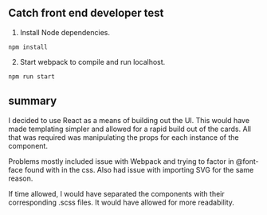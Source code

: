 <!-- # Catch front end developer test

This is a short technical competency test to asses your current level of skill and understanding by asking you to build a part of a webpage from a provided design. Please read through this entire README before starting the test.

## Overview of test
We would like you create the provided design as a single webpage prototype using HTML, CSS and JavaScript where necessary. Please develop the page features as you interpret the design - we want to see your ability to work by eye.

The design is for a case study landing page on a Catch website. The page comprises 6 cards linking to the main case study page (not to be built). The filters should collapse on mobile with the ability for mobile users to show/hide them. Each card should include an image with a title and subtitle.

Please approach the build as you choose, using whichever framework or third party plugin you like if you think it's necessary to deliver any of the page features.

With your test submission, we're keen to see your current level of skill, so please ensure you demonstrate this with the HTML, CSS and JavaScript you write.

If you use anything to run the page like Docker, Webpack etc please ensure that all files needed to run the website are made available on test submission with the necessary commands needed to run them. See 'Deliverables' below for a complete list.

If you use a JS or CSS pre-processor please ensure that the build and source files are submitted along with any build script necessary to build from source. See 'Deliverables' below for a complete list.

## Hints
 - The [desktop](./designs/desktop.png) and [mobile](./designs/mobile.png) designs are available in [/designs](./designs) directory
 - All necessary exported assets are available in the [/assets](./assets) directory
 - The font used is 'Omnes' and is available with generated specimen HTML/CSS in [/fonts](./fonts)
 - The menu does not have to do anything, but should use a HTML element suitable for showing/hiding the menu in the future
 - The filters do not have to filter the content below, but should be 'clickable' on mobile and desktop
 - Any links to other content should go to `#0`

## Starting the test
We would not expect this test to take you more than **3 hours** having read through these instructions and familiarised yourself with the designs.

## Completing the test
If you do run out of time please try and tidy up what you have done so the prototype works and let us know when you send over the test.

## Deliverables
 - All the code you used to create the prototype as a public git repo or a `.zip` file
 - Instructions on how to run the protoype page in a README.md file along with:
   - A quick summary of your approach
   - A quick summary of any problems you ran into
   - A quick summary of what you might have done differently with more time -->

## Catch front end developer test

 1. Install Node dependencies.  
 ```
 npm install
 ```

 2. Start webpack to compile and run localhost.
 ```  
 npm run start
 ```


## summary
I decided to use React as a means of building out the UI. This would have made templating simpler and allowed for a rapid build out of the cards. All that was required was manipulating the props for each instance of the component.  

Problems mostly included issue with Webpack and trying to factor in @font-face found with in the css. Also had issue with importing SVG for the same reason.

If time allowed, I would have separated the components with their corresponding .scss files. It would have allowed for more readability.
